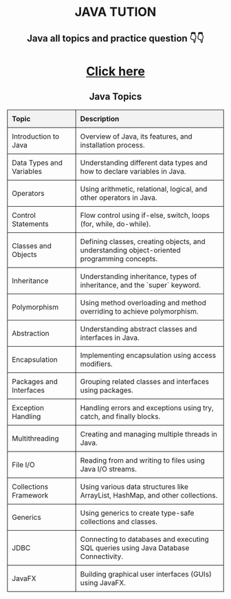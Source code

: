 <center><h1>JAVA TUTION</h1></center>

<center><h2>Java all topics and practice question 👇👇</h2></center>
<center><h1><a href="https://github.com/adak99/question_answer?tab=readme-ov-file">Click here</a></h1></center>

<center>
<h2>Java Topics</h2>
    <table style="width: 100%; border-collapse: collapse">
      <tr>
        <th
          style="
            border: 1px solid black;
            padding: 10px;
            text-align: left;
            background-color: #f2f2f2;
          "
        >
          Topic
        </th>
        <th
          style="
            border: 1px solid black;
            padding: 10px;
            text-align: left;
            background-color: #f2f2f2;
          "
        >
          Description
        </th>
      </tr>
      <tr>
        <td style="border: 1px solid black; padding: 10px; text-align: left">
          Introduction to Java
        </td>
        <td style="border: 1px solid black; padding: 10px; text-align: left">
          Overview of Java, its features, and installation process.
        </td>
      </tr>
      <tr>
        <td style="border: 1px solid black; padding: 10px; text-align: left">
          Data Types and Variables
        </td>
        <td style="border: 1px solid black; padding: 10px; text-align: left">
          Understanding different data types and how to declare variables in
          Java.
        </td>
      </tr>
      <tr>
        <td style="border: 1px solid black; padding: 10px; text-align: left">
          Operators
        </td>
        <td style="border: 1px solid black; padding: 10px; text-align: left">
          Using arithmetic, relational, logical, and other operators in Java.
        </td>
      </tr>
      <tr>
        <td style="border: 1px solid black; padding: 10px; text-align: left">
          Control Statements
        </td>
        <td style="border: 1px solid black; padding: 10px; text-align: left">
          Flow control using if-else, switch, loops (for, while, do-while).
        </td>
      </tr>
      <tr>
        <td style="border: 1px solid black; padding: 10px; text-align: left">
          Classes and Objects
        </td>
        <td style="border: 1px solid black; padding: 10px; text-align: left">
          Defining classes, creating objects, and understanding object-oriented
          programming concepts.
        </td>
      </tr>
      <tr>
        <td style="border: 1px solid black; padding: 10px; text-align: left">
          Inheritance
        </td>
        <td style="border: 1px solid black; padding: 10px; text-align: left">
          Understanding inheritance, types of inheritance, and the `super`
          keyword.
        </td>
      </tr>
      <tr>
        <td style="border: 1px solid black; padding: 10px; text-align: left">
          Polymorphism
        </td>
        <td style="border: 1px solid black; padding: 10px; text-align: left">
          Using method overloading and method overriding to achieve
          polymorphism.
        </td>
      </tr>
      <tr>
        <td style="border: 1px solid black; padding: 10px; text-align: left">
          Abstraction
        </td>
        <td style="border: 1px solid black; padding: 10px; text-align: left">
          Understanding abstract classes and interfaces in Java.
        </td>
      </tr>
      <tr>
        <td style="border: 1px solid black; padding: 10px; text-align: left">
          Encapsulation
        </td>
        <td style="border: 1px solid black; padding: 10px; text-align: left">
          Implementing encapsulation using access modifiers.
        </td>
      </tr>
      <tr>
        <td style="border: 1px solid black; padding: 10px; text-align: left">
          Packages and Interfaces
        </td>
        <td style="border: 1px solid black; padding: 10px; text-align: left">
          Grouping related classes and interfaces using packages.
        </td>
      </tr>
      <tr>
        <td style="border: 1px solid black; padding: 10px; text-align: left">
          Exception Handling
        </td>
        <td style="border: 1px solid black; padding: 10px; text-align: left">
          Handling errors and exceptions using try, catch, and finally blocks.
        </td>
      </tr>
      <tr>
        <td style="border: 1px solid black; padding: 10px; text-align: left">
          Multithreading
        </td>
        <td style="border: 1px solid black; padding: 10px; text-align: left">
          Creating and managing multiple threads in Java.
        </td>
      </tr>
      <tr>
        <td style="border: 1px solid black; padding: 10px; text-align: left">
          File I/O
        </td>
        <td style="border: 1px solid black; padding: 10px; text-align: left">
          Reading from and writing to files using Java I/O streams.
        </td>
      </tr>
      <tr>
        <td style="border: 1px solid black; padding: 10px; text-align: left">
          Collections Framework
        </td>
        <td style="border: 1px solid black; padding: 10px; text-align: left">
          Using various data structures like ArrayList, HashMap, and other
          collections.
        </td>
      </tr>
      <tr>
        <td style="border: 1px solid black; padding: 10px; text-align: left">
          Generics
        </td>
        <td style="border: 1px solid black; padding: 10px; text-align: left">
          Using generics to create type-safe collections and classes.
        </td>
      </tr>
      <tr>
        <td style="border: 1px solid black; padding: 10px; text-align: left">
          JDBC
        </td>
        <td style="border: 1px solid black; padding: 10px; text-align: left">
          Connecting to databases and executing SQL queries using Java Database
          Connectivity.
        </td>
      </tr>
      <tr>
        <td style="border: 1px solid black; padding: 10px; text-align: left">
          JavaFX
        </td>
        <td style="border: 1px solid black; padding: 10px; text-align: left">
          Building graphical user interfaces (GUIs) using JavaFX.
        </td>
      </tr>
    </table>
    </center>
